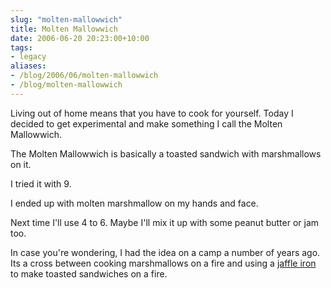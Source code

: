 ```yaml
---
slug: "molten-mallowwich"
title: Molten Mallowwich
date: 2006-06-20 20:23:00+10:00
tags:
- legacy
aliases:
- /blog/2006/06/molten-mallowwich
- /blog/molten-mallowwich
---
```


Living out of home means that you have to cook for yourself. Today I decided to get experimental and make something I call the Molten Mallowwich.

The Molten Mallowwich is basically a toasted sandwich with marshmallows on it.

I tried it with 9.

I ended up with molten marshmallow on my hands and face.

Next time I'll use 4 to 6. Maybe I'll mix it up with some peanut butter or jam too.

In case you're wondering, I had the idea on a camp a number of years ago. Its a cross between cooking marshmallows on a fire and using a <a href="http://en.wikipedia.org/wiki/Jaffle_iron">jaffle iron</a> to make toasted sandwiches on a fire.
